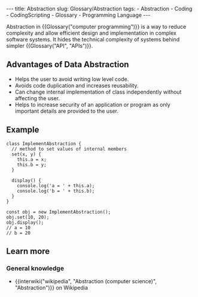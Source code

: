 --- title: Abstraction slug: Glossary/Abstraction tags: - Abstraction - Coding - CodingScripting - Glossary - Programming Language ---

Abstraction in {{Glossary("computer programming")}} is a way to reduce complexity and allow efficient design and implementation in complex software systems. It hides the technical complexity of systems behind simpler {{Glossary("API", "APIs")}}.

Advantages of Data Abstraction
------------------------------

-   Helps the user to avoid writing low level code.
-   Avoids code duplication and increases reusability.
-   Can change internal implementation of class independently without affecting the user.
-   Helps to increase security of an application or program as only important details are provided to the user.

Example
-------

    class ImplementAbstraction {
      // method to set values of internal members
      set(x, y) {
        this.a = x;
        this.b = y;
      }

      display() {
        console.log('a = ' + this.a);
        console.log('b = ' + this.b);
      }
    }

    const obj = new ImplementAbstraction();
    obj.set(10, 20);
    obj.display();
    // a = 10
    // b = 20

Learn more
----------

### General knowledge

-   {{interwiki("wikipedia", "Abstraction (computer science)", "Abstraction")}} on Wikipedia
